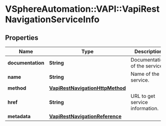 # VSphereAutomation::VAPI::VapiRestNavigationServiceInfo

## Properties
Name | Type | Description | Notes
------------ | ------------- | ------------- | -------------
**documentation** | **String** | Documentation of the service. | [optional] 
**name** | **String** | Name of the service. | [optional] 
**method** | [**VapiRestNavigationHttpMethod**](VapiRestNavigationHttpMethod.md) |  | [optional] 
**href** | **String** | URL to get service information. | [optional] 
**metadata** | [**VapiRestNavigationReference**](VapiRestNavigationReference.md) |  | [optional] 


